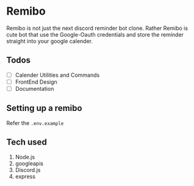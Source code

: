 # Remibo

Remibo is not just the next discord reminder bot clone. Rather Remibo is cute bot that use the Google-Oauth credentials and store the reminder straight into your google calender.

## Todos

 - [ ] Calender Utilities and Commands
 - [ ] FrontEnd Design
 - [ ] Documentation

## Setting up a remibo

Refer the `.env.example`

## Tech used

1. Node.js
2. googleapis
3. Discord.js
4. express
